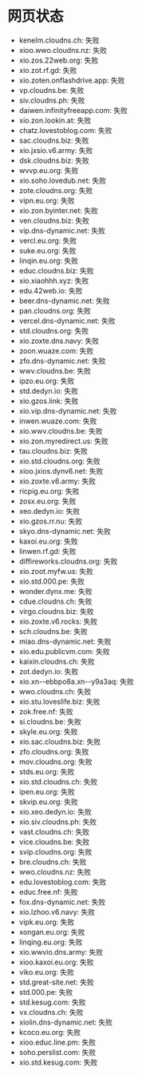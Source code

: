 # 网页状态
- kenelm.cloudns.ch: 失败
- xioo.wwo.cloudns.nz: 失败
- xio.zos.22web.org: 失败
- xio.zot.rf.gd: 失败
- xio.zoten.onflashdrive.app: 失败
- vp.cloudns.be: 失败
- siv.cloudns.ph: 失败
- daiwen.infinityfreeapp.com: 失败
- xio.zon.lookin.at: 失败
- chatz.lovestoblog.com: 失败
- sac.cloudns.biz: 失败
- xio.jxsio.v6.army: 失败
- dsk.cloudns.biz: 失败
- wvvp.eu.org: 失败
- xio.soho.lovedub.net: 失败
- zote.cloudns.org: 失败
- vipn.eu.org: 失败
- xio.zon.byinter.net: 失败
- ven.cloudns.biz: 失败
- vip.dns-dynamic.net: 失败
- vercl.eu.org: 失败
- suke.eu.org: 失败
- linqin.eu.org: 失败
- educ.cloudns.biz: 失败
- xio.xiaohhh.xyz: 失败
- edu.42web.io: 失败
- beer.dns-dynamic.net: 失败
- pan.cloudns.org: 失败
- vercel.dns-dynamic.net: 失败
- std.cloudns.org: 失败
- xio.zoxte.dns.navy: 失败
- zoon.wuaze.com: 失败
- zfo.dns-dynamic.net: 失败
- wwv.cloudns.be: 失败
- ipzo.eu.org: 失败
- std.dedyn.io: 失败
- xio.gzos.link: 失败
- xio.vip.dns-dynamic.net: 失败
- inwen.wuaze.com: 失败
- xio.wwv.cloudns.be: 失败
- xio.zon.myredirect.us: 失败
- tau.cloudns.biz: 失败
- xio.std.cloudns.org: 失败
- xioo.jxios.dynv6.net: 失败
- xio.zoxte.v6.army: 失败
- ricpig.eu.org: 失败
- zosx.eu.org: 失败
- xeo.dedyn.io: 失败
- xio.gzos.rr.nu: 失败
- skyo.dns-dynamic.net: 失败
- kaxoi.eu.org: 失败
- linwen.rf.gd: 失败
- diffireworks.cloudns.org: 失败
- xio.zoot.myfw.us: 失败
- xio.std.000.pe: 失败
- wonder.dynx.me: 失败
- cdue.cloudns.ch: 失败
- virgo.cloudns.biz: 失败
- xio.zoxte.v6.rocks: 失败
- sch.cloudns.be: 失败
- miao.dns-dynamic.net: 失败
- xio.edu.publicvm.com: 失败
- kaixin.cloudns.ch: 失败
- zot.dedyn.io: 失败
- xio.xn--ebbpo8a.xn--y9a3aq: 失败
- wwo.cloudns.ch: 失败
- xio.stu.loveslife.biz: 失败
- zok.free.nf: 失败
- si.cloudns.be: 失败
- skyle.eu.org: 失败
- xio.sac.cloudns.biz: 失败
- zfo.cloudns.org: 失败
- mov.cloudns.org: 失败
- stds.eu.org: 失败
- xio.std.cloudns.ch: 失败
- ipen.eu.org: 失败
- skvip.eu.org: 失败
- xio.xeo.dedyn.io: 失败
- xio.siv.cloudns.ph: 失败
- vast.cloudns.ch: 失败
- vice.cloudns.be: 失败
- svip.cloudns.org: 失败
- bre.cloudns.ch: 失败
- wwo.cloudns.nz: 失败
- edu.lovestoblog.com: 失败
- educ.free.nf: 失败
- fox.dns-dynamic.net: 失败
- xio.lzhoo.v6.navy: 失败
- vipk.eu.org: 失败
- xongan.eu.org: 失败
- linqing.eu.org: 失败
- xio.wwvio.dns.army: 失败
- xioo.kaxoi.eu.org: 失败
- viko.eu.org: 失败
- std.great-site.net: 失败
- std.000.pe: 失败
- std.kesug.com: 失败
- vx.cloudns.ch: 失败
- xiolin.dns-dynamic.net: 失败
- kcoco.eu.org: 失败
- xioo.educ.line.pm: 失败
- soho.perslist.com: 失败
- xio.std.kesug.com: 失败
